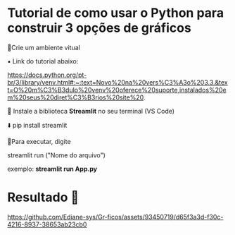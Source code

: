# Tutorial de como usar o Python para construir 3 opções de gráficos 
📍Crie um ambiente vitual

▪️ Link do tutorial abaixo: 

https://docs.python.org/pt-br/3/library/venv.html#:~:text=Novo%20na%20vers%C3%A3o%203.3.&text=O%20m%C3%B3dulo%20venv%20oferece%20suporte,instalados%20em%20seus%20diret%C3%B3rios%20site%20.

📍 Instale a biblioteca **Streamlit** no seu terminal (VS Code)

⬇️ pip install streamlit

📍Para executar, digite 

streamlit run ("Nome do arquivo")

exemplo: **streamlit run App.py**


# Resultado 🥳





https://github.com/Ediane-sys/Gr-ficos/assets/93450719/d65f3a3d-f30c-4216-8937-38653ab23cb0









